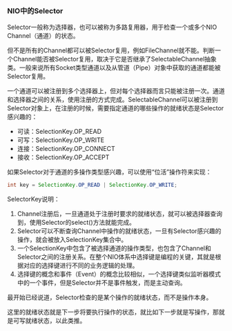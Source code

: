 ### NIO中的Selector

Selector一般称为选择器，也可以被称为多路复用器，用于检查一个或多个NIO Channel（通道）的状态。

但不是所有的Channel都可以被Selector复用，例如FileChannel就不能。判断一个Channel能否被Selector复用，取决于它是否继承了SelectableChannel抽象类。一般来说所有Socket类型通道以及从管道（Pipe）对象中获取的通道都能被Selector复用。

一个通道可以被注册到多个选择器上，但对每个选择器而言只能被注册一次。通道和选择器之间的关系，使用注册的方式完成。SelectableChannel可以被注册到Selector对象上，在注册的时候，需要指定通道的哪些操作的就绪状态是Selector感兴趣的：

* 可读：SelectionKey.OP_READ
* 可写：SelectionKey.OP_WRITE
* 连接：SelectionKey.OP_CONNECT
* 接收：SelectionKey.OP_ACCEPT

如果Selector对于通道的多操作类型感兴趣，可以使用“位活”操作符来实现：

```java
int key = SelectionKey.OP_READ | SelectionKey.OP_WRITE;
```

SelectorKey说明：

1. Channel注册后，一旦通道处于注册时要求的就绪状态，就可以被选择器查询到，使用Selector的select()方法就能完成。
2. Selector可以不断查询Channel中操作的就绪状态，一旦有Selector感兴趣的操作，就会被放入SelectionKey集合中。
3. 一个SelectionKey中包含了被选择通道的操作类型，也包含了Channel和Selector之间的注册关系。在整个NIO体系中选择键是编程的关键，其就是根据对应的选择键进行不同的业务逻辑的处理。
4. 选择键的概念和事件（Event）的概念比较相似，一个选择键类似监听器模式中的一个事件，但是Selector并不是事件触发，而是主动查询。

最开始已经说道，Selector检查的是某个操作的就绪状态，而不是操作本身。

这里的就绪状态就是下一步将要执行操作的状态，就比如下一步就是写操作，那就是可写就绪状态，以此类推。